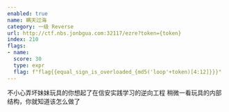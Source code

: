 ```yaml
---
enabled: true
name: 瞒天过海
category: 一级 Reverse
url: http://ctf.nbs.jonbgua.com:32117/ezre?token={token}
index: 210
flags:
- name:
  score: 30
  type: expr
  flag: f"flag{{equal_sign_is_overloaded_{md5('loop'+token)[4:12]}}}"
---
```

不小心弄坏妹妹玩具的你想起了在信安实践学习的逆向工程
稍微一看玩具的内部结构，你就知道该怎么做了
